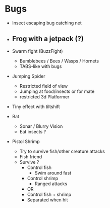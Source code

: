 # Bugs
 - Insect escaping bug catching net
 - Frog with a jetpack (?)
    - 
 - Swarm fight (BuzzFight)
    - Bumblebees / Bees / Wasps / Hornets
    - TABS-like with bugs


 - Jumping Spider
    - Restricted field of view
    - Jumping at food/insects or for mate
    - restricted 3d Platformer
 - Tiny effect with tiltshift
 - Bat
    - Sonar / Blurry Vision
    - Eat insects ?
 - Pistol Shrimp
    - Try to survive fish/other creature attacks
    - Fish friend
    - Survive ?
        - Control fish
            - Swim around fast
        - Control shrimp
            - Ranged attacks
        - OR
        - Control fish + shrimp
        - Separated when hit




